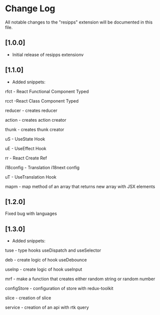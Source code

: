 # Change Log

All notable changes to the "resipps" extension will be documented in this file.

## [1.0.0]

- Initial release of resipps extensionv

## [1.1.0]

- Added snippets:

rfct - React Functional Component Typed

rcct -React Class Component Typed

reducer - creates reducer

action - creates action creator

thunk - creates thunk creator

uS - UseState Hook

uE - UseEffect Hook

rr - React Create Ref

i18config - Translation i18next config

uT - UseTranslation Hook

mapm - map method of an array that returns new array with JSX elements

## [1.2.0]

Fixed bug with languages

## [1.3.0]

- Added snippets:

tuse - type hooks useDispatch and useSelector

deb - create logic of hook useDebounce

useInp - create logic of hook useInput

mrf - make a function that creates either random string or random number

configStore - configuration of store with redux-toolkit

slice - creation of slice

service - creation of an api with rtk query